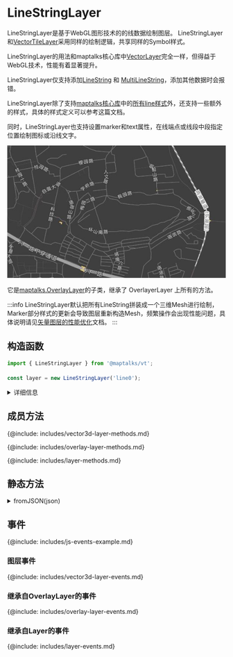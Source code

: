 # LineStringLayer

LineStringLayer是基于WebGL图形技术的的线数据绘制图层。 LineStringLayer和[VectorTileLayer](vector-tile-layer)采用同样的绘制逻辑，共享同样的Symbol样式。

LineStringLayer的用法和maptalks核心库中[VectorLayer](https://maptalks.org/maptalks.js/api/0.x/VectorLayer.html)完全一样，但得益于WebGL技术，性能有着显著提升。

LineStringLayer仅支持添加[LineString](https://maptalks.org/maptalks.js/api/0.x/LineString.html) 和 [MultiLineString](https://maptalks.org/maptalks.js/api/0.x/MultiLineString.html)，添加其他数据时会报错。

LineStringLayer除了支持[maptalks核心库](https://maptalks.org)中的[所有line样式](https://github.com/maptalks/maptalks.js/wiki/Symbol-Reference)外，还支持一些额外的样式，具体的样式定义可以参考这篇文档。

同时，LineStringLayer也支持设置marker和text属性，在线端点或线段中段指定位置绘制图标或沿线文字。

![沿线文字](./assets/line-text.jpg)

它是[maptalks.OverlayLayer](https://maptalks.org/maptalks.js/api/0.x/OverlayLayer.html)的子类，继承了 OverlayerLayer 上所有的方法。

:::info
LineStringLayer默认把所有LineString拼装成一个三维Mesh进行绘制，Marker部分样式的更新会导致图层重新构造Mesh，频繁操作会出现性能问题，具体说明请见[矢量图层的性能优化](vector-perf)文档。
:::

## 构造函数

```javascript
import { LineStringLayer } from '@maptalks/vt';

const layer = new LineStringLayer('line0');
```
<details><summary>详细信息</summary>
<div>
参数：

* id\* **String** 图层id
* options\* **Object** 配置参数，可选的配置项如下：

| 配置名               |  类型   |  描述                     | 默认值 |
|  ------             | :----:  | ----                      |   :-----------:  |
{@include: includes/vector3d-layer-options.md}

</div>
</details>

## 成员方法

{@include: includes/vector3d-layer-methods.md}

{@include: includes/overlay-layer-methods.md}

{@include: includes/layer-methods.md}

## 静态方法

<details><summary>fromJSON(json)</summary>
<div>
<br/>

从图层的json对象创建一个LineStringLayer对象。

```js
const json = layer.toJSON();

const layerCopied = maptalks.Layer.fromJSON(json);
````

返回：

* LineStringLayer

</div>
</details>

## 事件

{@include: includes/js-events-example.md}

### 图层事件

{@include: includes/vector3d-layer-events.md}

### 继承自OverlayLayer的事件

{@include: includes/overlay-layer-events.md}

### 继承自Layer的事件

{@include: includes/layer-events.md}
